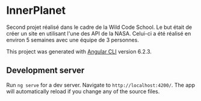 # InnerPlanet

Second projet réalisé dans le cadre de la Wild Code School. Le but était de créer un site en utilisant l'une des API de la NASA. Celui-ci a été réalisé en environ 5 semaines avec une équipe de 3 personnes.

This project was generated with [Angular CLI](https://github.com/angular/angular-cli) version 6.2.3.

## Development server

Run `ng serve` for a dev server. Navigate to `http://localhost:4200/`. The app will automatically reload if you change any of the source files.
